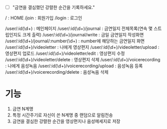 - [ ] "금연을 결심했던 강렬한 순간을 기록하세요."

/ : HOME
/join : 회원가입
/login : 로그인

/user/:id(\\d+) : 메인페이지
/user/:id(\\d+)/journal : 금연일지 전체목록(연속 몇 스트립인지도 크게 출력)
/user/:id(\\d+)/journal/write : 금일 금연일지 작성화면
/user/:id(\\d+)/journal/:number(\\d+) : number에 해당하는 금연일지 화면
/user/:id(\\d+)/videoletter : 나에게 영상편지
/user/:id(\\d+)/videoletter/upload : 영상편지 업로드
/user/:id(\\d+)/videoletter/edit : 영상편지 수정
/user/:id(\\d+)/videoletter/delete : 영상편지 삭제
/user/:id(\\d+)/voicerecording : 나에게 음성녹음
/user/:id(\\d+)/voicerecording/upload : 음성녹음 등록
/user/:id(\\d+)/voicerecording/delete : 음성녹음 삭제

# 기능

1. 금연 N계명
2. 특정 시간주기로 자신이 쓴 N계명 중 랜덤으로 알림전송
3. 금연을 결심한 강렬한 순간을 영상편지나 음성메세지로 저장
